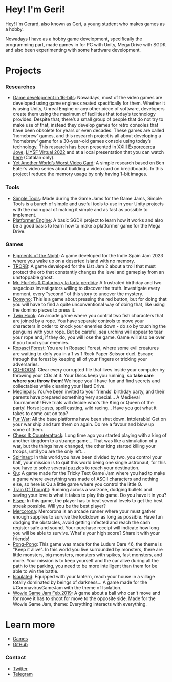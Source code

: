 # Hey! I'm Geri!

Hey! I'm Gerard, also known as Geri, a young student who makes games as a hobby.

Nowadays I have as a hobby game development, specifically the programming part, made games in for PC with Unity, Mega Drive with SGDK and also been experimenting with some hardware development.

# Projects

### Researches

- [Game development in 16-bits](https://www.url.edu/sites/default/files/content/file/2022/06/02/36/premisrecercaurl2022_desenvolupament-de-videojocs-en-16-bits.-gerard-gascon-moline.pdf): Nowadays, most of the video games are developed using game engines created specifically for them. Whether it is using Unity, Unreal Engine or any other piece of software, developers create them using the maximum of facilities that today’s technology provides. Despite that, there’s a small group of people that do not try to make use of that, instead they develop games for retro consoles that have been obsolete for years or even decades. These games are called 'homebrew' games, and this research project is all about developing a 'homebrew' game for a 30-year-old games console using today’s technology. This research has been presented in [XXIII Exporecerca Jove](https://www.magmarecerca.org/ca/exporecerca), [LIYSF Virtual 2022](https://www.liysf.org.uk/) and at a local presentation that you can watch [here](https://www.youtube.com/watch?v=KN0jH8xeC6k) (Catalan only).
- [Yet Another World’s Worst Video Card](https://hackaday.io/project/186465-yet-another-worlds-worst-video-card): A simple research based on Ben Eater’s video series about building a video card on breadboards. In this project I reduce the memory usage by only having 1-bit images.

### Tools

- [Simple Tools](https://github.com/GerardGascon/SimpleTools): Made during the Game Jams for the Game Jams, Simple Tools is a bunch of simple and useful tools to use in your Unity projects with the main goal of making it simple and as fast as possible to implement.
- [Platformer Engine](https://github.com/GerardGascon/PlatformerEngine): A basic SGDK project to learn how it works and also be a good basis to learn how to make a platformer game for the Mega Drive.

### Games

- [Figments of the Night](https://froglake.itch.io/figments-of-the-night): A game developed for the Indie Spain Jam 2023 where you wake up on a deserted island with no memory.
- [TRORB](https://froglake.itch.io/trorb): A game developed for the List Jam 2 about a troll that must protect the orb that constantly changes the level and gameplay from an unstoppable ghost.
- [Mr. Flurfels & Catarina y la tarta perdida](https://geri8.itch.io/mr-flurfels-catarina-y-la-tarta-perdida): A frustrated birthday and two sagacious investigators willing to discover the truth. Investigate every moment, every "second" of this story to uncover the mystery.
- [Domyno](https://geri8.itch.io/domyno): This is a game about pressing the red button, but for doing that you will have to find a quite unconventional way of doing that, like using the domino pieces to press it.
- [Twin Hook](https://geri8.itch.io/twin-hook): An arcade game where you control two fish characters that are joined by a rope. You have separate controls to move your characters in order to knock your enemies down - do so by touching the penguins with your rope. But be careful, sea urchins will appear to tear your rope and, if they do, you will lose the game. Game will also be over if you touch your enemies.
- [Ropasci Forest](https://geri8.itch.io/ropasci-forest): You are in Ropasci Forest, where some evil creatures are waiting to defy you in a 1 vs 1 Rock Paper Scissor duel. Escape through the forest by keeping all of your fingers or tricking your adversaries.
- [CD-ROOM](https://charliebluewood.itch.io/cd-room): Clear every corrupted file that lives inside your computer by throwing your CDs at it. Your Discs keep you running, so **take care where you throw them**! We hope you'll have fun and find secrets and collectables while cleaning your Hard Drive.
- [Mediepals](https://geri8.itch.io/mediepals): You've been invited to your friends' birthday party, and their parents have prepared something very special... A Medieval Tournament!! Five trials will decide who's the King or Queen of the party! Horse jousts, spell casting, wild racing... Have you got what it takes to come out on top?
- [Fur War](https://geri8.itch.io/fur-war): All the base platforms have been shut down. Intolerable! Get on your war ship and turn them on again. Do me a favour and blow up some of them.
- [Chess II: Counterattack](https://geri8.itch.io/chess2-counterattack):  Long time ago you started playing with a king of another kingdom to a strange game... That was like a simulation of a war, but the things have changed, the other king started killing your troops, until you are the only left...
- [Spirinaut](https://geri8.itch.io/spirinaut): In this world you have been divided by two, you control your half, your mission is to quit this world being one single astronaut, for this you have to solve several puzzles to reach your destination.
- [Qu](https://geri8.itch.io/qu): A game made for the Tricky Text Game Jam where you had to make a game where everything was made of ASCII characters and nothing else, so here is Qu a little game where you control the little Q.
- [Train Of Thought](https://teamdoss.itch.io/train-of-thought): Running across a warzone, dodging bullets and saving your love is what it takes to play this game. Do you have it in you?
- [Fisec](https://geri8.itch.io/fisec): In this game, the player has to beat several levels to get the best streak possible. Will you be the best player?
- [Mercorona](https://geri8.itch.io/mercorona): Mercorona is an arcade runner where your must gather enough supplies to survive the lockdown as long as possible. Have fun dodging the obstacles, avoid getting infected and reach the cash register safe and sound. Your purchase receipt will indicate how long you will be able to survive. What's your high score? Share it with your friends!
- [Pong-Pong](https://geri8.itch.io/pong-pong): This game was made for the Ludum Dare 46, the theme is "Keep it alive". In this world you live surrounded by monsters, there are little monsters, big monsters, monsters with spikes, fast monsters, and more. Your mission is to keep yourself and the car alive during all the path to the parking, you need to be more intelligent than them for be able to win the battle.
- [Isoulated](https://geri8.itch.io/isoulated): Equipped with your lantern, reach your house in a village totally dominated by beings of darkness... A game made for the #CoronavirusGameJam with the theme of Isolation.
- [Wowie Game Jam Feb.2019](https://geri8.itch.io/wowie-game-jam): A game about a ball who can't move and for move it has to shoot for move to the opposite side. Made for the Wowie Game Jam, theme: Everything interacts with everything.

# Learn more

- [Games](https://geri8.itch.io/)
- [GitHub](https://github.com/GerardGascon)

### Contact

- [Twitter](https://twitter.com/G_of_Geri)
- [Telegram](https://t.me/G_of_Geri)
